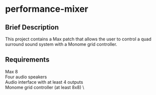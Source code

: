 # performance-mixer

## Brief Description 

This project contains a Max patch that allows the user to control a quad surround sound system with a Monome grid controller. 

## Requirements 

Max 8 \
Four audio speakers \
Audio interface with at least 4 outputs \
Monome grid controller (at least 8x8) \
